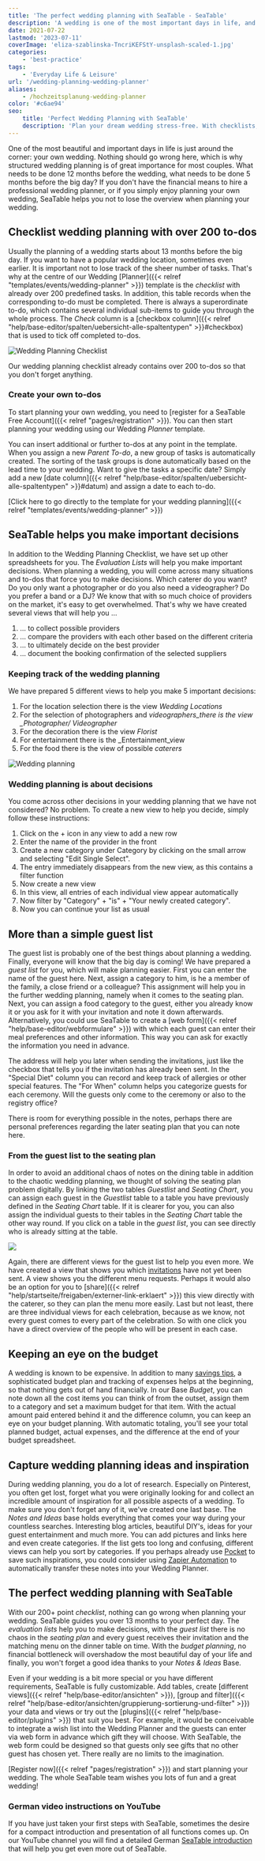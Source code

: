 ```yaml
---
title: 'The perfect wedding planning with SeaTable - SeaTable'
description: 'A wedding is one of the most important days in life, and flawless planning is key. SeaTable offers smart tools: a 200+ task checklist, vendor comparison views, guest and seating lists, budget management and space for inspirations. Stay organized, save time and focus on what really matters—your special day.'
date: 2021-07-22
lastmod: '2023-07-11'
coverImage: 'eliza-szablinska-TncriKEFStY-unsplash-scaled-1.jpg'
categories:
    - 'best-practice'
tags:
    - 'Everyday Life & Leisure'
url: '/wedding-planning-wedding-planner'
aliases:
    - /hochzeitsplanung-wedding-planner
color: '#c6ae94'
seo:
    title: 'Perfect Wedding Planning with SeaTable'
    description: 'Plan your dream wedding stress-free. With checklists, guest lists and budget tracking, SeaTable helps you stay organized.'
---
```


One of the most beautiful and important days in life is just around the corner: your own wedding. Nothing should go wrong here, which is why structured wedding planning is of great importance for most couples. What needs to be done 12 months before the wedding, what needs to be done 5 months before the big day? If you don't have the financial means to hire a professional wedding planner, or if you simply enjoy planning your own wedding, SeaTable helps you not to lose the overview when planning your wedding.

## Checklist wedding planning with over 200 to-dos

Usually the planning of a wedding starts about 13 months before the big day. If you want to have a popular wedding location, sometimes even earlier. It is important not to lose track of the sheer number of tasks. That's why at the centre of our Wedding [Planner]({{< relref "templates/events/wedding-planner" >}}) template is the _checklist_ with already over 200 predefined tasks. In addition, this table records when the corresponding to-do must be completed. There is always a superordinate to-do, which contains several individual sub-items to guide you through the whole process. The _Check_ column is a [checkbox column]({{< relref "help/base-editor/spalten/uebersicht-alle-spaltentypen" >}}#checkbox) that is used to tick off completed to-dos.

![Wedding Planning Checklist](wedding-more-than-200-todos.png)

Our wedding planning checklist already contains over 200 to-dos so that you don't forget anything.

### Create your own to-dos

To start planning your own wedding, you need to [register for a SeaTable Free Account]({{< relref "pages/registration" >}}). You can then start planning your wedding using our Wedding _Planner_ template.

You can insert additional or further to-dos at any point in the template. When you assign a new _Parent To-do_, a new group of tasks is automatically created. The sorting of the task groups is done automatically based on the lead time to your wedding. Want to give the tasks a specific date? Simply add a new [date column]({{< relref "help/base-editor/spalten/uebersicht-alle-spaltentypen" >}}#datum) and assign a date to each to-do.

[Click here to go directly to the template for your wedding planning]({{< relref "templates/events/wedding-planner" >}})

## SeaTable helps you make important decisions

In addition to the Wedding Planning Checklist, we have set up other spreadsheets for you. The _Evaluation Lists_ will help you make important decisions. When planning a wedding, you will come across many situations and to-dos that force you to make decisions. Which caterer do you want? Do you only want a photographer or do you also need a videographer? Do you prefer a band or a DJ? We know that with so much choice of providers on the market, it's easy to get overwhelmed. That's why we have created several views that will help you ...

1. ... to collect possible providers
2. ... compare the providers with each other based on the different criteria
3. ... to ultimately decide on the best provider
4. ... document the booking confirmation of the selected suppliers

### Keeping track of the wedding planning

We have prepared 5 different views to help you make 5 important decisions:

1. For the location selection there is the view _Wedding Locations_
2. For the selection of photographers and _videographers_there is the view \_Photographer/ Videographer_
3. For the decoration there is the view _Florist_
4. For entertainment there is the \_Entertainment_view
5. For the food there is the view of possible _caterers_

![Wedding planning](Bildschirmfoto-2021-07-13-um-13.46.17-1.png)

### Wedding planning is about decisions

You come across other decisions in your wedding planning that we have not considered? No problem. To create a new view to help you decide, simply follow these instructions:

1. Click on the + icon in any view to add a new row
2. Enter the name of the provider in the front
3. Create a new category under Category by clicking on the small arrow and selecting "Edit Single Select".
4. The entry immediately disappears from the new view, as this contains a filter function
5. Now create a new view
6. In this view, all entries of each individual view appear automatically
7. Now filter by "Category" + "is" + "Your newly created category".
8. Now you can continue your list as usual

## More than a simple guest list

The guest list is probably one of the best things about planning a wedding. Finally, everyone will know that the big day is coming! We have prepared a _guest list_ for you, which will make planning easier. First you can enter the name of the guest here. Next, assign a category to him, is he a member of the family, a close friend or a colleague? This assignment will help you in the further wedding planning, namely when it comes to the seating plan. Next, you can assign a food category to the guest, either you already know it or you ask for it with your invitation and note it down afterwards. Alternatively, you could use SeaTable to create a [web form]({{< relref "help/base-editor/webformulare" >}}) with which each guest can enter their meal preferences and other information. This way you can ask for exactly the information you need in advance.

The address will help you later when sending the invitations, just like the checkbox that tells you if the invitation has already been sent. In the "Special Diet" column you can record and keep track of allergies or other special features. The "For When" column helps you categorize guests for each ceremony. Will the guests only come to the ceremony or also to the registry office?

There is room for everything possible in the notes, perhaps there are personal preferences regarding the later seating plan that you can note here.

### From the guest list to the seating plan

In order to avoid an additional chaos of notes on the dining table in addition to the chaotic wedding planning, we thought of solving the seating plan problem digitally. By linking the two tables _Guestlist_ and _Seating Chart_, you can assign each guest in the _Guestlist_ table to a table you have previously defined in the _Seating Chart_ table. If it is clearer for you, you can also assign the individual guests to their tables in the _Seating Chart_ table the other way round. If you click on a table in the _guest list_, you can see directly who is already sitting at the table.

![](Bildschirmfoto-2021-07-13-um-14.29.48.png)

Again, there are different views for the guest list to help you even more. We have created a view that shows you which [invitations](https://www.pinterest.de/mhochzeitsdeko/einladungenskarten-hochzeit/) have not yet been sent. A view shows you the different menu requests. Perhaps it would also be an option for you to [share]({{< relref "help/startseite/freigaben/externer-link-erklaert" >}}) this view directly with the caterer, so they can plan the menu more easily. Last but not least, there are three individual views for each celebration, because as we know, not every guest comes to every part of the celebration. So with one click you have a direct overview of the people who will be present in each case.

## Keeping an eye on the budget

A wedding is known to be expensive. In addition to many [savings tips](https://www.weddingstyle.de/spartipps-hochzeit/), a sophisticated budget plan and tracking of expenses helps at the beginning, so that nothing gets out of hand financially. In our Base _Budget_, you can note down all the cost items you can think of from the outset, assign them to a category and set a maximum budget for that item. With the actual amount paid entered behind it and the difference column, you can keep an eye on your budget planning. With automatic totaling, you'll see your total planned budget, actual expenses, and the difference at the end of your budget spreadsheet.

## Capture wedding planning ideas and inspiration

During wedding planning, you do a lot of research. Especially on Pinterest, you often get lost, forget what you were originally looking for and collect an incredible amount of inspiration for all possible aspects of a wedding. To make sure you don't forget any of it, we've created one last base. The _Notes and Ideas_ base holds everything that comes your way during your countless searches. Interesting blog articles, beautiful DIY's, ideas for your guest entertainment and much more. You can add pictures and links here and even create categories. If the list gets too long and confusing, different views can help you sort by categories. If you perhaps already use [Pocket](https://getpocket.com/) to save such inspirations, you could consider using [Zapier Automation](https://zapier.com/apps/seatable/integrations/pocket) to automatically transfer these notes into your Wedding Planner.

## The perfect wedding planning with SeaTable

With our 200+ point _checklist_, nothing can go wrong when planning your wedding. SeaTable guides you over 13 months to your perfect day. The _evaluation lists_ help you to make decisions, with the _guest list_ there is no chaos in the _seating plan_ and every guest receives their invitation and the matching menu on the dinner table on time. With the _budget planning_, no financial bottleneck will overshadow the most beautiful day of your life and finally, you won't forget a good idea thanks to your _Notes & Ideas_ Base.

Even if your wedding is a bit more special or you have different requirements, SeaTable is fully customizable. Add tables, create [different views]({{< relref "help/base-editor/ansichten" >}}), [group and filter]({{< relref "help/base-editor/ansichten/gruppierung-sortierung-und-filter" >}}) your data and views or try out the [plugins]({{< relref "help/base-editor/plugins" >}}) that suit you best. For example, it would be conceivable to integrate a wish list into the Wedding Planner and the guests can enter via web form in advance which gift they will choose. With SeaTable, the web form could be designed so that guests only see gifts that no other guest has chosen yet. There really are no limits to the imagination.

[Register now]({{< relref "pages/registration" >}}) and start planning your wedding. The whole SeaTable team wishes you lots of fun and a great wedding!

### German video instructions on YouTube

If you have just taken your first steps with SeaTable, sometimes the desire for a compact introduction and presentation of all functions comes up. On our YouTube channel you will find a detailed German [SeaTable introduction](https://www.youtube.com/channel/UCnkzwl8TED0AWo9QCjZv1cA) that will help you get even more out of SeaTable.
